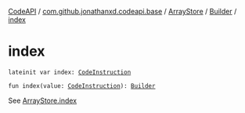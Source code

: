 [CodeAPI](../../../index.md) / [com.github.jonathanxd.codeapi.base](../../index.md) / [ArrayStore](../index.md) / [Builder](index.md) / [index](.)

# index

`lateinit var index: `[`CodeInstruction`](../../../com.github.jonathanxd.codeapi/-code-instruction.md)

`fun index(value: `[`CodeInstruction`](../../../com.github.jonathanxd.codeapi/-code-instruction.md)`): `[`Builder`](index.md)

See [ArrayStore.index](../--index--.md)

